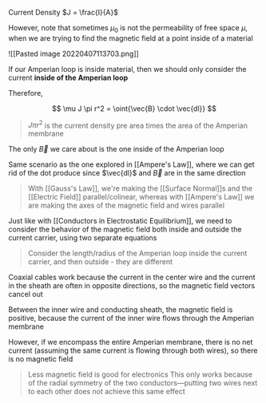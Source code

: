 Current Density $J = \frac{I}{A}$

However, note that sometimes $\mu_0$ is not the permeability of free space $\mu$, when we are trying to find the magnetic field at a point inside of a material

![[Pasted image 20220407113703.png]]

If our Amperian loop is inside material, then we should only consider the current **inside of the Amperian loop**

Therefore, 

$$
\mu J \pi r^2 = \oint{\vec{B} \cdot \vec{dl}}
$$

> $J\pi r^2$ is the current density pre area times the area of the Amperian membrane

The only $\vec{B}$ we care about is the one inside of the Amperian loop

Same scenario as the one explored in [[Ampere's Law]], where we can get rid of the dot produce since $\vec{dl}$ and $\vec{B}$ are in the same direction

> With [[Gauss's Law]], we're making the [[Surface Normal]]s and the [[Electric Field]] parallel/colinear, whereas with [[Ampere's Law]] we are making the axes of the magnetic field and wires parallel

Just like with [[Conductors in Electrostatic Equilibrium]], we need to consider the behavior of the magnetic field both inside and outside the current carrier, using two separate equations

> Consider the length/radius of the Amperian loop inside the current carrier, and then outside - they are different

Coaxial cables work because the current in the center wire and the current in the sheath are often in opposite directions, so the magnetic field vectors cancel out

Between the inner wire and conducting sheath, the magnetic field is positive, because the current of the inner wire flows through the Amperian membrane

However, if we encompass the entire Amperian membrane, there is no net current (assuming the same current is flowing through both wires), so there is no magnetic field

> Less magnetic field is good for electronics
> This only works because of the radial symmetry of the two conductors—putting two wires next to each other does not achieve this same effect

